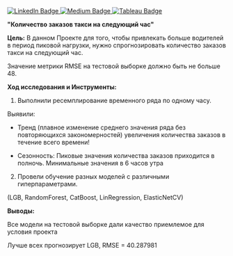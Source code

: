 <div id="badges">
  <a href="[link to your LinkedIn profile]">
    <img src="https://img.shields.io/badge/LinkedIn-blue?style=for-the-badge&logo=linkedin&logoColor=white" alt="LinkedIn Badge"/>
  </a>
  <a href="[link to your Medium profile]">
    <img src="https://img.shields.io/badge/Medium-white?style=for-the-badge&logo=medium&logoColor=black" alt="Medium Badge"/>
  </a>
  <a href="[link to your Tableau profile]">
    <img src="https://img.shields.io/badge/tableau-navy?style=for-the-badge&logo=tableau&logoColor=white" alt="Tableau Badge"/>
  </a>
</div>



**"Количество заказов такси на следующий час"**

**Цель:**
В данном Проекте для того, чтобы привлекать больше водителей в период пиковой нагрузки, нужно спрогнозировать количество заказов такси на следующий час.

Значение метрики RMSE на тестовой выборке должно быть не больше 48.

**Ход исследования и Инструменты:**

1. Выполнили ресемплирование временного ряда по одному часу.

Выявили:

- Тренд (плавное изменение среднего значения ряда без повторяющихся закономерностей) увеличения количества заказов в течение всего времени!

- Сезонность: Пиковые значения количества заказов приходится в полночь. Минимальные значения в 6 часов утра

2. Провели обучение разных моделей с различными гиперпараметрами.

(LGB, RandomForest, CatBoost, LinRegression, ElasticNetCV) 

**Выводы:**

Все модели на тестовой выборке дали качество приемлемое для условия проекта

Лучше всех прогнозирует LGB, RMSE = 40.287981
